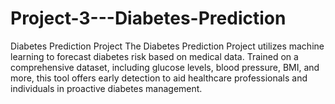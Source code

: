 # Project-3---Diabetes-Prediction
 Diabetes Prediction Project The Diabetes Prediction Project utilizes machine learning to forecast diabetes risk based on medical data. Trained on a comprehensive dataset, including glucose levels, blood pressure, BMI, and more, this tool offers early detection to aid healthcare professionals and individuals in proactive diabetes management.
